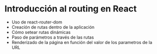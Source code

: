 # Introducción al routing en React
- Uso de react-router-dom
- Creación de rutas dentro de la aplicación
- Cómo setear rutas dinámicas
- Paso de parámetros a través de las rutas
- Renderizado de la página en función del valor de los parametros de la URL
